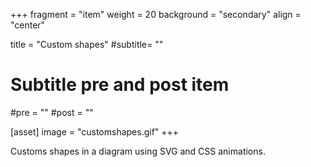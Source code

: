 +++
fragment = "item"
weight = 20
background = "secondary"
align = "center"

title = "Custom shapes"
#subtitle= ""

# Subtitle pre and post item
#pre = ""
#post = ""

[asset]
  image = "customshapes.gif"
+++

Customs shapes in a diagram using SVG and CSS animations.